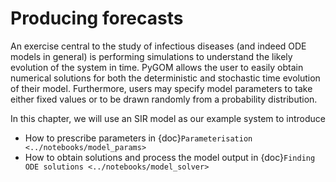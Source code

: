 # Producing forecasts

An exercise central to the study of infectious diseases (and indeed ODE models in general) is performing simulations to understand the likely evolution of the system in time.
PyGOM allows the user to easily obtain numerical solutions for both the deterministic and stochastic time evolution of their model.
Furthermore, users may specify model parameters to take either fixed values or to be drawn randomly from a probability distribution.

In this chapter, we will use an SIR model as our example system to introduce

- How to prescribe parameters in {doc}`Parameterisation <../notebooks/model_params>`
- How to obtain solutions and process the model output in {doc}`Finding ODE solutions <../notebooks/model_solver>`